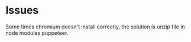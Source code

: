 # Issues

Some times chromium doesn't install correctly, the solution is unzip file in node modules puppeteer.